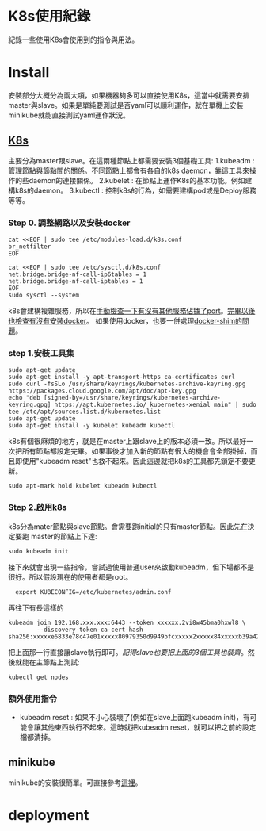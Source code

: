 K8s使用紀錄
===
紀錄一些使用K8s會使用到的指令與用法。
# Install
安裝部分大概分為兩大項，如果機器夠多可以直接使用K8s，這當中就需要安排master與slave。如果是單純要測試是否yaml可以順利運作，就在單機上安裝minikube就能直接測試yaml運作狀況。
## [K8s](https://kubernetes.io/docs/setup/production-environment/tools/kubeadm/install-kubeadm/)
主要分為master跟slave。在這兩種節點上都需要安裝3個基礎工具:
1.kubeadm : 管理節點與節點間的關係。不同節點上都會有各自的k8s daemon，靠這工具來操作的些daemon的連接關係。
2.kubelet : 在節點上運作K8s的基本功能。例如建構k8s的daemon。
3.kubectl : 控制k8s的行為，如需要建構pod或是Deploy服務等等。
### Step 0. 調整網路以及安裝docker
```shell
cat <<EOF | sudo tee /etc/modules-load.d/k8s.conf
br_netfilter
EOF

cat <<EOF | sudo tee /etc/sysctl.d/k8s.conf
net.bridge.bridge-nf-call-ip6tables = 1
net.bridge.bridge-nf-call-iptables = 1
EOF
sudo sysctl --system
```
k8s會建構複雜服務，所以在[手動檢查一下有沒有其他服務佔據了port](https://kubernetes.io/docs/setup/production-environment/tools/kubeadm/install-kubeadm/)。[完畢以後也檢查有沒有安裝docker](https://docs.docker.com/engine/install/ubuntu/)。
如果使用docker，也要一併處理[docker-shim的問題](https://kubernetes.io/docs/setup/production-environment/container-runtimes/#docker)。

### step 1.安裝工具集
```shell=
sudo apt-get update
sudo apt-get install -y apt-transport-https ca-certificates curl
sudo curl -fsSLo /usr/share/keyrings/kubernetes-archive-keyring.gpg https://packages.cloud.google.com/apt/doc/apt-key.gpg
echo "deb [signed-by=/usr/share/keyrings/kubernetes-archive-keyring.gpg] https://apt.kubernetes.io/ kubernetes-xenial main" | sudo tee /etc/apt/sources.list.d/kubernetes.list
sudo apt-get update
sudo apt-get install -y kubelet kubeadm kubectl
```
k8s有個很麻煩的地方，就是在master上跟slave上的版本必須一致。所以最好一次把所有節點都設定完畢。如果事後才加入新的節點有很大的機會會全部掛掉，而且即使用"kubeadm reset"也救不起來。因此這邊就把k8s的工具都先鎖定不要更新。
```shell
sudo apt-mark hold kubelet kubeadm kubectl
```
### Step 2.啟用k8s
k8s分為mater節點與slave節點。會需要跑initial的只有master節點。因此先在決定要跑
master的節點上下達:
```shell
sudo kubeadm init
```
接下來就會出現一些指令，嘗試過使用普通user來啟動kubeadm，但下場都不是很好。所以假設現在的使用者都是root。
```shell
  export KUBECONFIG=/etc/kubernetes/admin.conf
```
再往下有長這樣的
```shell
kubeadm join 192.168.xxx.xxx:6443 --token xxxxxx.2vi8w45bma0hxwl8 \
        --discovery-token-ca-cert-hash sha256:xxxxxe6833e78c47e01xxxxx80979350d9949bfcxxxxx2xxxxx84xxxxxb39a42
```
把上面那一行直接讓slave執行即可。*記得slave也要把上面的3個工具也裝齊*。然後就能在主節點上測試:
```shell
kubectl get nodes
```
### 額外使用指令
* kubeadm reset : 如果不小心裝壞了(例如在slave上面跑kubeadm init)，有可能會讓其他東西執行不起來。這時就把kubeadm reset，就可以把之前的設定檔都清掉。

## minikube
minikube的安裝很簡單。可直接參考[這裡](https://minikube.sigs.k8s.io/docs/start/)。

# deployment
